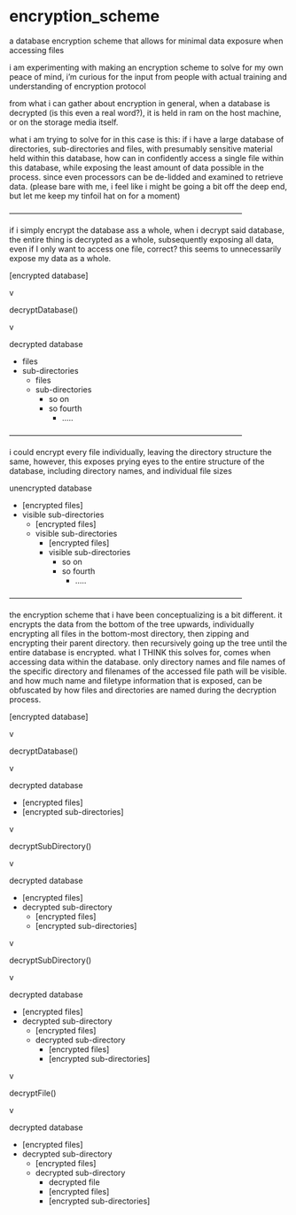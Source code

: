 # encryption_scheme
a database encryption scheme that allows for minimal data exposure when accessing files

i am experimenting with making an encryption scheme to solve for my own peace of mind, i’m curious for the input from people with actual training and understanding of encryption protocol

from what i can gather about encryption in general, when a database is decrypted (is this even a real word?), it is held in ram on the host machine, or on the storage media itself.

what i am trying to solve for in this case is this:
if i have a large database of directories, sub-directories and files, with presumably sensitive material held within this database, how can in confidently access a single file within this database, while exposing the least amount of data possible in the process.  since even processors can be de-lidded and examined to retrieve data.  (please bare with me, i feel like i might be going a bit off the deep end, but let me keep my tinfoil hat on for a moment)

——————————————————————————————

if i simply encrypt the database ass a whole, when i decrypt said database, the entire thing is decrypted as a whole, subsequently exposing all data, even if I only want to access one file, correct?  this seems to unnecessarily expose my data as a whole.

[encrypted database]

v

decryptDatabase()

v

decrypted database
- files
- sub-directories
  - files
  - sub-directories
    - so on
    - so fourth
      - .....

——————————————————————————————

i could encrypt every file individually, leaving the directory structure the same, however, this exposes prying eyes to the entire structure of the database, including directory names, and individual file sizes

unencrypted database
- [encrypted files]
- visible sub-directories
  - [encrypted files]
  - visible sub-directories
    - [encrypted files]
    - visible sub-directories
      - so on
      - so fourth
        - .....

——————————————————————————————

the encryption scheme that i have been conceptualizing is a bit different.  it encrypts the data from the bottom of the tree upwards, individually encrypting all files in the bottom-most directory, then zipping and encrypting their parent directory.  then recursively going up the tree until the entire database is encrypted.  what I THINK this solves for, comes when accessing data within the database. only directory names and file names of the specific directory and filenames of the accessed file path will be visible.  and how much name and filetype information that is exposed, can be obfuscated by how files and directories are named during the decryption process.

[encrypted database]

v

decryptDatabase()

v

decrypted database
- [encrypted files]
- [encrypted sub-directories]

v

decryptSubDirectory()

v

decrypted database
- [encrypted files]
- decrypted sub-directory
  - [encrypted files]
  - [encrypted sub-directories]

v

decryptSubDirectory()

v

decrypted database
- [encrypted files]
- decrypted sub-directory
  - [encrypted files]
  - decrypted sub-directory
    - [encrypted files]
    - [encrypted sub-directories]

v

decryptFile()

v

decrypted database
- [encrypted files]
- decrypted sub-directory
  - [encrypted files]
  - decrypted sub-directory
    - decrypted file
    - [encrypted files]
    - [encrypted sub-directories]
